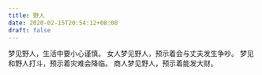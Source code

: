 ```yaml
---
title: 野人
date: 2020-02-15T20:54:12+08:00
draft: false
---
```


梦见野人，生活中要小心谨慎。
女人梦见野人，预示着会与丈夫发生争吵。
梦见和野人打斗，预示着灾难会降临。
商人梦见野人，预示着能发大财。
